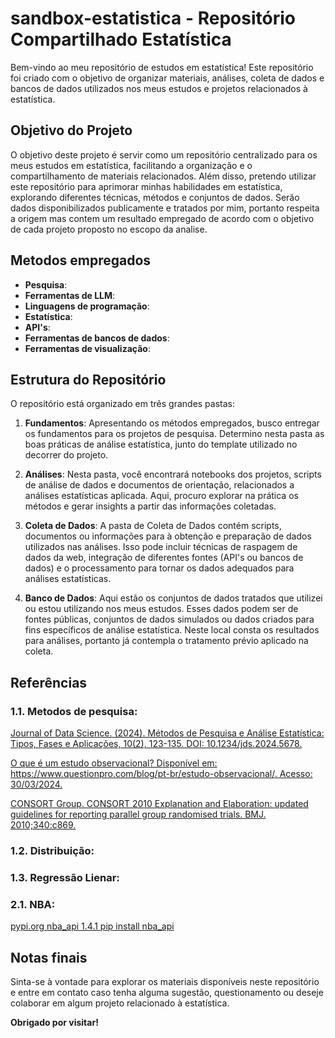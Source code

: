 # sandbox-estatistica - Repositório Compartilhado Estatística

Bem-vindo ao meu repositório de estudos em estatística! Este repositório foi criado com o objetivo de organizar materiais, análises, coleta de dados e bancos de dados utilizados nos meus estudos e projetos relacionados à estatística.

## Objetivo do Projeto

O objetivo deste projeto é servir como um repositório centralizado para os meus estudos em estatística, facilitando a organização e o compartilhamento de materiais relacionados. Além disso, pretendo utilizar este repositório para aprimorar minhas habilidades em estatística, explorando diferentes técnicas, métodos e conjuntos de dados. Serão dados disponibilizados publicamente e tratados por mim, portanto respeita a origem mas contem um resultado empregado de acordo com o objetivo de cada projeto proposto no escopo da analise.

## Metodos empregados
- **Pesquisa**:
- **Ferramentas de LLM**:
- **Linguagens de programação**:
- **Estatística**:
- **API's**:
- **Ferramentas de bancos de dados**:
- **Ferramentas de visualização**:

## Estrutura do Repositório

O repositório está organizado em três grandes pastas:

1.  **Fundamentos**: Apresentando os métodos empregados, busco entregar os fundamentos para os projetos de pesquisa. Determino nesta pasta as boas práticas de análise estatística, junto do template utilizado no decorrer do projeto.

2.  **Análises**: Nesta pasta, você encontrará notebooks dos projetos, scripts de análise de dados e documentos de orientação, relacionados a análises estatísticas aplicada. Aqui, procuro explorar na prática os métodos e gerar insights a partir das informações coletadas.

3. **Coleta de Dados**: A pasta de Coleta de Dados contém scripts, documentos ou informações para à obtenção e preparação de dados utilizados nas análises. Isso pode incluir técnicas de raspagem de dados da web, integração de diferentes fontes (API's ou bancos de dados) e o processamento para tornar os dados adequados para análises estatísticas.

4. **Banco de Dados**: Aqui estão os conjuntos de dados tratados que utilizei ou estou utilizando nos meus estudos. Esses dados podem ser de fontes públicas, conjuntos de dados simulados ou dados criados para fins específicos de análise estatística. Neste local consta os resultados para análises, portanto já contempla o tratamento prévio aplicado na coleta.

## Referências

### 1.1. Metodos de pesquisa:

[Journal of Data Science. (2024). Métodos de Pesquisa e Análise Estatística: Tipos, Fases e Aplicações, 10(2), 123-135. DOI: 10.1234/jds.2024.5678.](https://www.biolinscientific.com/blog/methods-used-in-scientific-data-analysis)

[O que é um estudo observacional? Disponível em: https://www.questionpro.com/blog/pt-br/estudo-observacional/. Acesso: 30/03/2024. ](https://www.questionpro.com/blog/pt-br/estudo-observacional/)

[CONSORT Group. CONSORT 2010 Explanation and Elaboration: updated guidelines for reporting parallel group randomised trials. BMJ. 2010;340:c869.](https://www.bmj.com/content/340/bmj.c869)

### 1.2. Distribuição:

### 1.3. Regressão Lienar:

### 2.1. NBA:

[pypi.org nba_api 1.4.1 pip install nba_api](https://pypi.org/project/nba_api/)


## Notas finais

Sinta-se à vontade para explorar os materiais disponíveis neste repositório e entre em contato caso tenha alguma sugestão, questionamento ou deseje colaborar em algum projeto relacionado à estatística.

**Obrigado por visitar!**

